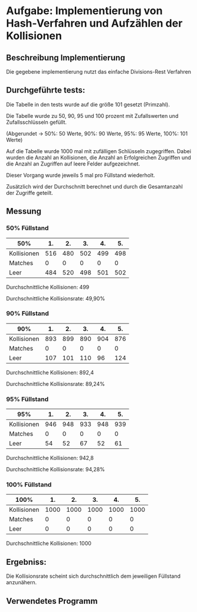 # Aufgabe: Implementierung von Hash-Verfahren und Aufzählen der Kollisionen

## Beschreibung Implementierung
Die gegebene implementierung nutzt das einfache Divisions-Rest Verfahren

## Durchgeführte tests:
Die Tabelle in den tests wurde auf die größe 101 gesetzt (Primzahl).

Die Tabelle wurde zu 50, 90, 95 und 100 prozent mit Zufallswerten und Zufallsschlüsseln gefüllt.

(Abgerundet -> 50%: 50 Werte, 90%: 90 Werte, 95%: 95 Werte, 100%: 101 Werte)

Auf die Tabelle wurde 1000 mal mit zufälligen Schlüsseln zugegriffen.
Dabei wurden die Anzahl an Kollisionen, die Anzahl an Erfolgreichen Zugriffen und die Anzahl an Zugriffen auf leere Felder aufgezeichnet.

Dieser Vorgang wurde jeweils 5 mal pro Füllstand wiederholt.

Zusätzlich wird der Durchschnitt berechnet und durch die Gesamtanzahl der Zugriffe geteilt.


## Messung

### 50% Füllstand

| 50%         | 1.  | 2.  | 3.  | 4.  | 5.  |
|-------------|-----|-----|-----|-----|-----|
| Kollisionen | 516 | 480 | 502 | 499 | 498 |
| Matches     | 0   | 0   | 0   | 0   | 0   |
| Leer        | 484 | 520 | 498 | 501 | 502 |

Durchschnittliche Kollisionen: 499

Durchschnittliche Kollisionsrate: 49,90%


### 90% Füllstand

| 90%         | 1.  | 2.  | 3.  | 4.  | 5.  |
|-------------|-----|-----|-----|-----|-----|
| Kollisionen | 893 | 899 | 890 | 904 | 876 |
| Matches     | 0   | 0   | 0   | 0   | 0   |
| Leer        | 107 | 101 | 110 | 96  | 124 |

Durchschnittliche Kollisionen: 892,4


Durchschnittliche Kollisionsrate: 89,24%


### 95% Füllstand

| 95%         | 1.  | 2.  | 3.  | 4.  | 5.  |
|-------------|-----|-----|-----|-----|-----|
| Kollisionen | 946 | 948 | 933 | 948 | 939 |
| Matches     | 0   | 0   | 0   | 0   | 0   |
| Leer        | 54  | 52  | 67  | 52  | 61  |

Durchschnittliche Kollisionen: 942,8

Durchschnittliche Kollisionsrate: 94,28%

### 100% Füllstand

| 100%        | 1.   | 2.   | 3.   | 4.   | 5.   |
|-------------|------|------|------|------|------|
| Kollisionen | 1000 | 1000 | 1000 | 1000 | 1000 |
| Matches     | 0    | 0    | 0    | 0    | 0    |
| Leer        | 0    | 0    | 0    | 0    | 0    |

Durchschnittliche Kollisionen: 1000

## Ergebniss:

Die Kollisionsrate scheint sich durchschnittlich dem jeweiligen Füllstand anzunähern.

## Verwendetes Programm

